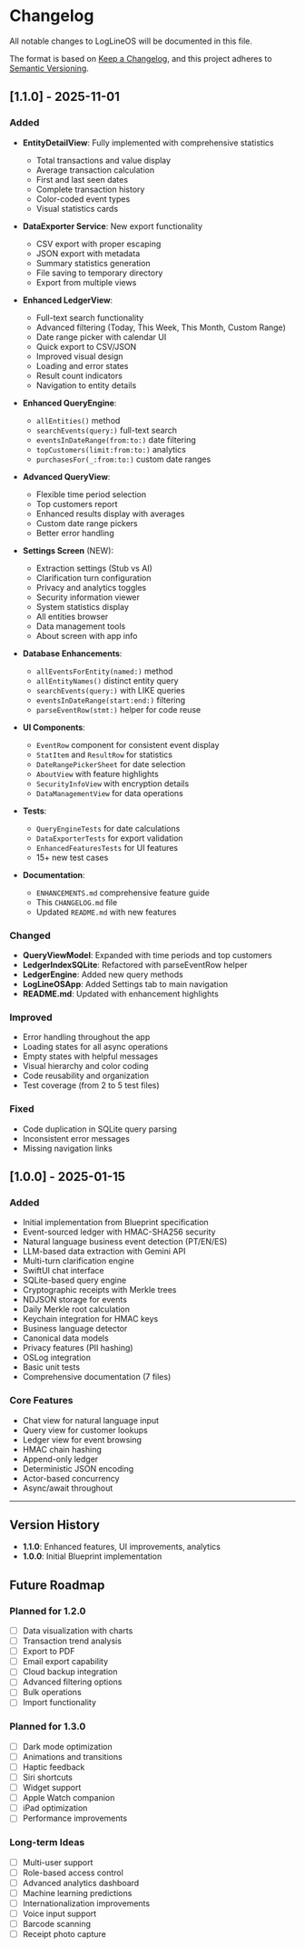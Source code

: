 # Changelog

All notable changes to LogLineOS will be documented in this file.

The format is based on [Keep a Changelog](https://keepachangelog.com/en/1.0.0/),
and this project adheres to [Semantic Versioning](https://semver.org/spec/v2.0.0.html).

## [1.1.0] - 2025-11-01

### Added
- **EntityDetailView**: Fully implemented with comprehensive statistics
  - Total transactions and value display
  - Average transaction calculation
  - First and last seen dates
  - Complete transaction history
  - Color-coded event types
  - Visual statistics cards

- **DataExporter Service**: New export functionality
  - CSV export with proper escaping
  - JSON export with metadata
  - Summary statistics generation
  - File saving to temporary directory
  - Export from multiple views

- **Enhanced LedgerView**:
  - Full-text search functionality
  - Advanced filtering (Today, This Week, This Month, Custom Range)
  - Date range picker with calendar UI
  - Quick export to CSV/JSON
  - Improved visual design
  - Loading and error states
  - Result count indicators
  - Navigation to entity details

- **Enhanced QueryEngine**:
  - `allEntities()` method
  - `searchEvents(query:)` full-text search
  - `eventsInDateRange(from:to:)` date filtering
  - `topCustomers(limit:from:to:)` analytics
  - `purchasesFor(_:from:to:)` custom date ranges

- **Advanced QueryView**:
  - Flexible time period selection
  - Top customers report
  - Enhanced results display with averages
  - Custom date range pickers
  - Better error handling

- **Settings Screen** (NEW):
  - Extraction settings (Stub vs AI)
  - Clarification turn configuration
  - Privacy and analytics toggles
  - Security information viewer
  - System statistics display
  - All entities browser
  - Data management tools
  - About screen with app info

- **Database Enhancements**:
  - `allEventsForEntity(named:)` method
  - `allEntityNames()` distinct entity query
  - `searchEvents(query:)` with LIKE queries
  - `eventsInDateRange(start:end:)` filtering
  - `parseEventRow(stmt:)` helper for code reuse

- **UI Components**:
  - `EventRow` component for consistent event display
  - `StatItem` and `ResultRow` for statistics
  - `DateRangePickerSheet` for date selection
  - `AboutView` with feature highlights
  - `SecurityInfoView` with encryption details
  - `DataManagementView` for data operations

- **Tests**:
  - `QueryEngineTests` for date calculations
  - `DataExporterTests` for export validation
  - `EnhancedFeaturesTests` for UI features
  - 15+ new test cases

- **Documentation**:
  - `ENHANCEMENTS.md` comprehensive feature guide
  - This `CHANGELOG.md` file
  - Updated `README.md` with new features

### Changed
- **QueryViewModel**: Expanded with time periods and top customers
- **LedgerIndexSQLite**: Refactored with parseEventRow helper
- **LedgerEngine**: Added new query methods
- **LogLineOSApp**: Added Settings tab to main navigation
- **README.md**: Updated with enhancement highlights

### Improved
- Error handling throughout the app
- Loading states for all async operations
- Empty states with helpful messages
- Visual hierarchy and color coding
- Code reusability and organization
- Test coverage (from 2 to 5 test files)

### Fixed
- Code duplication in SQLite query parsing
- Inconsistent error messages
- Missing navigation links

## [1.0.0] - 2025-01-15

### Added
- Initial implementation from Blueprint specification
- Event-sourced ledger with HMAC-SHA256 security
- Natural language business event detection (PT/EN/ES)
- LLM-based data extraction with Gemini API
- Multi-turn clarification engine
- SwiftUI chat interface
- SQLite-based query engine
- Cryptographic receipts with Merkle trees
- NDJSON storage for events
- Daily Merkle root calculation
- Keychain integration for HMAC keys
- Business language detector
- Canonical data models
- Privacy features (PII hashing)
- OSLog integration
- Basic unit tests
- Comprehensive documentation (7 files)

### Core Features
- Chat view for natural language input
- Query view for customer lookups
- Ledger view for event browsing
- HMAC chain hashing
- Append-only ledger
- Deterministic JSON encoding
- Actor-based concurrency
- Async/await throughout

---

## Version History

- **1.1.0**: Enhanced features, UI improvements, analytics
- **1.0.0**: Initial Blueprint implementation

## Future Roadmap

### Planned for 1.2.0
- [ ] Data visualization with charts
- [ ] Transaction trend analysis
- [ ] Export to PDF
- [ ] Email export capability
- [ ] Cloud backup integration
- [ ] Advanced filtering options
- [ ] Bulk operations
- [ ] Import functionality

### Planned for 1.3.0
- [ ] Dark mode optimization
- [ ] Animations and transitions
- [ ] Haptic feedback
- [ ] Siri shortcuts
- [ ] Widget support
- [ ] Apple Watch companion
- [ ] iPad optimization
- [ ] Performance improvements

### Long-term Ideas
- [ ] Multi-user support
- [ ] Role-based access control
- [ ] Advanced analytics dashboard
- [ ] Machine learning predictions
- [ ] Internationalization improvements
- [ ] Voice input support
- [ ] Barcode scanning
- [ ] Receipt photo capture
